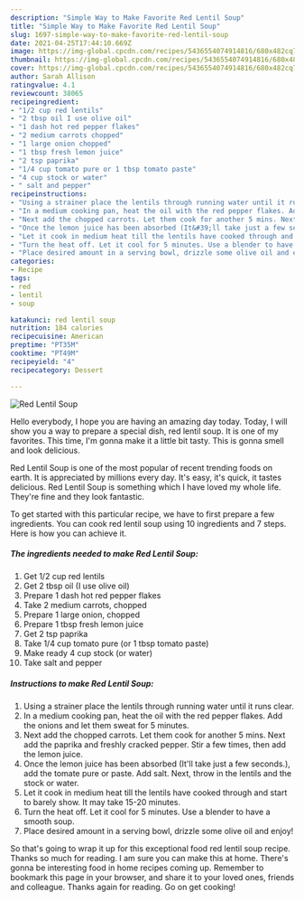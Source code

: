 ```yaml
---
description: "Simple Way to Make Favorite Red Lentil Soup"
title: "Simple Way to Make Favorite Red Lentil Soup"
slug: 1697-simple-way-to-make-favorite-red-lentil-soup
date: 2021-04-25T17:44:10.669Z
image: https://img-global.cpcdn.com/recipes/5436554074914816/680x482cq70/red-lentil-soup-recipe-main-photo.jpg
thumbnail: https://img-global.cpcdn.com/recipes/5436554074914816/680x482cq70/red-lentil-soup-recipe-main-photo.jpg
cover: https://img-global.cpcdn.com/recipes/5436554074914816/680x482cq70/red-lentil-soup-recipe-main-photo.jpg
author: Sarah Allison
ratingvalue: 4.1
reviewcount: 38065
recipeingredient:
- "1/2 cup red lentils"
- "2 tbsp oil I use olive oil"
- "1 dash hot red pepper flakes"
- "2 medium carrots chopped"
- "1 large onion chopped"
- "1 tbsp fresh lemon juice"
- "2 tsp paprika"
- "1/4 cup tomato pure or 1 tbsp tomato paste"
- "4 cup stock or water"
- " salt and pepper"
recipeinstructions:
- "Using a strainer place the lentils through running water until it runs clear."
- "In a medium cooking pan, heat the oil with the red pepper flakes. Add the onions and let them sweat for 5 minutes."
- "Next add the chopped carrots. Let them cook for another 5 mins. Next add the paprika and freshly cracked pepper. Stir a few times, then add the lemon juice."
- "Once the lemon juice has been absorbed (It&#39;ll take just a few seconds.), add the tomate pure or paste. Add salt. Next, throw in the lentils and the stock or water."
- "Let it cook in medium heat till the lentils have cooked through and start to barely show. It may take 15-20 minutes."
- "Turn the heat off. Let it cool for 5 minutes. Use a blender to have a smooth soup."
- "Place desired amount in a serving bowl, drizzle some olive oil and enjoy!"
categories:
- Recipe
tags:
- red
- lentil
- soup

katakunci: red lentil soup 
nutrition: 184 calories
recipecuisine: American
preptime: "PT35M"
cooktime: "PT49M"
recipeyield: "4"
recipecategory: Dessert

---
```



![Red Lentil Soup](https://img-global.cpcdn.com/recipes/5436554074914816/680x482cq70/red-lentil-soup-recipe-main-photo.jpg)

Hello everybody, I hope you are having an amazing day today. Today, I will show you a way to prepare a special dish, red lentil soup. It is one of my favorites. This time, I'm gonna make it a little bit tasty. This is gonna smell and look delicious.

Red Lentil Soup is one of the most popular of recent trending foods on earth. It is appreciated by millions every day. It's easy, it's quick, it tastes delicious. Red Lentil Soup is something which I have loved my whole life. They're fine and they look fantastic.




To get started with this particular recipe, we have to first prepare a few ingredients. You can cook red lentil soup using 10 ingredients and 7 steps. Here is how you can achieve it.

<!--inarticleads1-->

##### The ingredients needed to make Red Lentil Soup:

1. Get 1/2 cup red lentils
1. Get 2 tbsp oil (I use olive oil)
1. Prepare 1 dash hot red pepper flakes
1. Take 2 medium carrots, chopped
1. Prepare 1 large onion, chopped
1. Prepare 1 tbsp fresh lemon juice
1. Get 2 tsp paprika
1. Take 1/4 cup tomato pure (or 1 tbsp tomato paste)
1. Make ready 4 cup stock (or water)
1. Take  salt and pepper




<!--inarticleads2-->

##### Instructions to make Red Lentil Soup:

1. Using a strainer place the lentils through running water until it runs clear.
1. In a medium cooking pan, heat the oil with the red pepper flakes. Add the onions and let them sweat for 5 minutes.
1. Next add the chopped carrots. Let them cook for another 5 mins. Next add the paprika and freshly cracked pepper. Stir a few times, then add the lemon juice.
1. Once the lemon juice has been absorbed (It&#39;ll take just a few seconds.), add the tomate pure or paste. Add salt. Next, throw in the lentils and the stock or water.
1. Let it cook in medium heat till the lentils have cooked through and start to barely show. It may take 15-20 minutes.
1. Turn the heat off. Let it cool for 5 minutes. Use a blender to have a smooth soup.
1. Place desired amount in a serving bowl, drizzle some olive oil and enjoy!




So that's going to wrap it up for this exceptional food red lentil soup recipe. Thanks so much for reading. I am sure you can make this at home. There's gonna be interesting food in home recipes coming up. Remember to bookmark this page in your browser, and share it to your loved ones, friends and colleague. Thanks again for reading. Go on get cooking!
